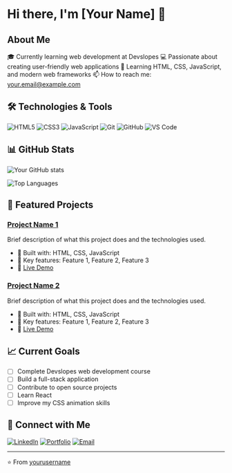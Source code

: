 # Hi there, I'm [Your Name] 👋

## About Me

🎓 Currently learning web development at Devslopes
💻 Passionate about creating user-friendly web applications
🌱 Learning HTML, CSS, JavaScript, and modern web frameworks
📫 How to reach me: [your.email@example.com](mailto:your.email@example.com)

## 🛠️ Technologies & Tools

![HTML5](https://img.shields.io/badge/-HTML5-E34C26?style=flat-square&logo=html5&logoColor=white)
![CSS3](https://img.shields.io/badge/-CSS3-1572B6?style=flat-square&logo=css3)
![JavaScript](https://img.shields.io/badge/-JavaScript-F7DF1E?style=flat-square&logo=javascript&logoColor=black)
![Git](https://img.shields.io/badge/-Git-F05032?style=flat-square&logo=git&logoColor=white)
![GitHub](https://img.shields.io/badge/-GitHub-181717?style=flat-square&logo=github)
![VS Code](https://img.shields.io/badge/-VS%20Code-007ACC?style=flat-square&logo=visual-studio-code)

## 📊 GitHub Stats

![Your GitHub stats](https://github-readme-stats.vercel.app/api?username=yourusername&show_icons=true&theme=dark)

![Top Languages](https://github-readme-stats.vercel.app/api/top-langs/?username=yourusername&layout=compact&theme=dark)

## 🚀 Featured Projects

### [Project Name 1](https://github.com/yourusername/project1)
Brief description of what this project does and the technologies used.
- 🔧 Built with: HTML, CSS, JavaScript
- 🌟 Key features: Feature 1, Feature 2, Feature 3
- 🔗 [Live Demo](https://yourusername.github.io/project1)

### [Project Name 2](https://github.com/yourusername/project2)
Brief description of what this project does and the technologies used.
- 🔧 Built with: HTML, CSS, JavaScript
- 🌟 Key features: Feature 1, Feature 2, Feature 3
- 🔗 [Live Demo](https://yourusername.github.io/project2)

## 📈 Current Goals

- [ ] Complete Devslopes web development course
- [ ] Build a full-stack application
- [ ] Contribute to open source projects
- [ ] Learn React 
- [ ] Improve my CSS animation skills

## 🤝 Connect with Me

[![LinkedIn](https://img.shields.io/badge/-LinkedIn-0077B5?style=flat-square&logo=linkedin&logoColor=white)](https://linkedin.com/in/yourusername)
[![Portfolio](https://img.shields.io/badge/-Portfolio-000000?style=flat-square&logo=react&logoColor=white)](https://yourusername.github.io)
[![Email](https://img.shields.io/badge/-Email-D14836?style=flat-square&logo=gmail&logoColor=white)](mailto:your.email@example.com)

---

⭐️ From [yourusername](https://github.com/yourusername)